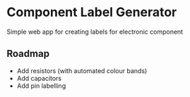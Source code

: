# Component Label Generator
Simple web app for creating labels for electronic component

## Roadmap
* Add resistors (with automated colour bands)
* Add capacitors
* Add pin labelling
